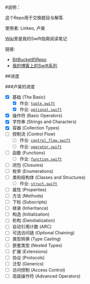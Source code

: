 #说明：

这个Repo用于交换题目与解答.

使用者: Linkeo, 卢昊

[Wiki](https://github.com/linkeo/learningSwift/wiki)里是我的Swift指南阅读笔记

链接:

- [BitBucket的Repo](https://bitbucket.org/linkeo/learningswift)
- [我的博客上的Swift系列](http://blog.linkeo.me/blog/categories/swift/)

##进度

###卢昊的进度

- [X] 基础 (The Basic)
	- [X] 作业: [`tuple.swift`](src/tuple.swift)
	- [X] 作业: [`optional.swift`](src/optional.swift)
- [X] 操作符 (Basic Operators)
- [X] 字符串 (Strings and Characters)
- [X] 容器 (Collection Types)
- [ ] 控制流 (Control Flow)
	- [ ] 作业: [`control_flow.swift`](src/control_flow.swift)
	- [ ] 作业: [`operator.swift`](src/operator.swift)
- [ ] 函数 (Functions)
	- [ ] 作业: [`function.swift`](src/function.swift)
- [ ] 闭包 (Closures)
- [ ] 枚举 (Enumerations)
- [ ] 类和结构体 (Classes and Structures)
	- [ ] 作业: [`struct.swift`](src/struct.swift)
- [ ] 属性 (Properties)
- [ ] 方法 (Methods)
- [ ] 下标 (Subscripts)
- [ ] 继承 (Inheritance)
- [ ] 构造 (Initialization)
- [ ] 析构 (Deinitialization)
- [ ] 自动引用计数 (ARC)
- [ ] 可选访问链 (Optional Chaining)
- [ ] 类型转换 (Type Casting)
- [ ] 嵌套类型 (Nested Types)
- [ ] 扩展 (Extensions)
- [ ] 协议 (Protocols)
- [ ] 泛型 (Generics)
- [ ] 访问控制 (Access Control)
- [ ] 高级操作符 (Advanced Operators)